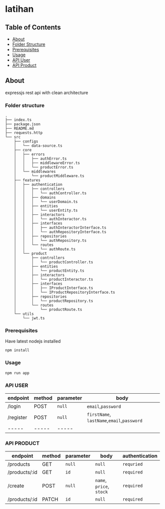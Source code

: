 # latihan


## Table of Contents

- [About](#about)
- [Folder Structure](#folder_structure)
- [Prerequisites](#prerequisites)
- [Usage](#usage)
- [API User](#api_user)
- [API Product](#api_product)

## About <a name = "about"></a>

expressjs rest api with clean architecture

### Folder structure <a name="folder_structure"></a>
```
.
├── index.ts
├── package.json
├── README.md
├── requests.http
└── src
    ├── configs
    │   └── data-source.ts
    ├── core
    │   ├── errors
    │   │   ├── authError.ts
    │   │   ├── middlewareError.ts
    │   │   └── productError.ts
    │   └── middlewares
    │       └── productMiddleware.ts
    ├── features
    │   ├── authentication
    │   │   ├── controllers
    │   │   │   └── authController.ts
    │   │   ├── domains
    │   │   │   └── userDomain.ts
    │   │   ├── entities
    │   │   │   └── userEntity.ts
    │   │   ├── interactors
    │   │   │   └── authInteractor.ts
    │   │   ├── interfaces
    │   │   │   ├── authInteractorInterface.ts
    │   │   │   └── authRepositoryInterface.ts
    │   │   ├── repositories
    │   │   │   └── authRepository.ts
    │   │   └── routes
    │   │       └── authRoute.ts
    │   └── product
    │       ├── controllers
    │       │   └── productController.ts
    │       ├── entities
    │       │   └── productEntity.ts
    │       ├── interactors
    │       │   └── productInteractor.ts
    │       ├── interfaces
    │       │   ├── IProductInterface.ts
    │       │   └── IProductRepositoryInterface.ts
    │       ├── repositories
    │       │   └── productRepository.ts
    │       └── routes
    │           └── productRoute.ts
    └── utils
        └── jwt.ts
```


### Prerequisites <a name = "prerequisites"></a>

Have latest nodejs installed

```
npm install
```

### Usage <a name = "usage"></a>

```
npm run app
```

### API USER <a name="api_user"></a>
| endpoint | method | parameter | body |
| ----- | ----- | ----- | ----- |
| /login | POST | ```null``` | ```email```,```password``` | 
| /register | POST | ```null``` | ```firstName```, ```lastName```,```email```,```password``` |
| ----- | ----- | ----- |

### API PRODUCT <a name="api_product"></a>

| endpoint | method | parameter | body | authentication |
| ----- | ----- | ----- | ----- | ----- |
| /products | GET | ```null``` | ```null``` | ```requried``` |
| /products/:id | GET | ```id``` | ```null``` | ```required``` |
| /create | POST | ```null``` | ```name```, ```price```, ```stock``` | ```required``` |
| /products/:id | PATCH | ```id``` | ```null``` | ```required``` |